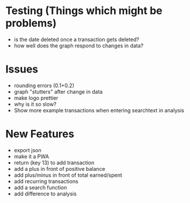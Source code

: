 # Testing (Things which might be problems)
* is the date deleted once a transaction gets deleted?
* how well does the graph respond to changes in data?

# Issues
* rounding errors (0.1+0.2)
* graph "stutters" after change in data
* make logo prettier
* why is it so slow?
* Show more example transactions when entering searchtext in analysis

# New Features
* export json
* make it a PWA
* return (key 13) to add transaction
* add a plus in front of positive balance
* add plus/minus in front of total earned/spent
* add recurring transactions
* add a search function
* add difference to analysis
